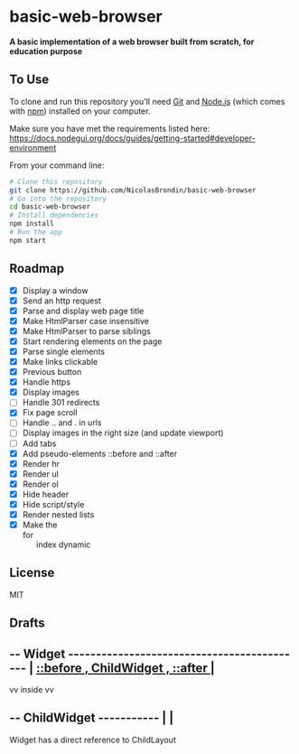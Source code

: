 # basic-web-browser

**A basic implementation of a web browser built from scratch, for education purpose**

## To Use

To clone and run this repository you'll need [Git](https://git-scm.com) and [Node.js](https://nodejs.org/en/download/) (which comes with [npm](http://npmjs.com)) installed on your computer.

Make sure you have met the requirements listed here: https://docs.nodegui.org/docs/guides/getting-started#developer-environment

From your command line:

```bash
# Clone this repository
git clone https://github.com/NicolasBrondin/basic-web-browser
# Go into the repository
cd basic-web-browser
# Install dependencies
npm install
# Run the app
npm start
```

## Roadmap

- [x] Display a window
- [x] Send an http request
- [x] Parse and display web page title
- [x] Make HtmlParser case insensitive
- [x] Make HtmlParser to parse siblings
- [x] Start rendering elements on the page
- [x] Parse single elements
- [x] Make links clickable
- [x] Previous button
- [x] Handle https
- [x] Display images
- [ ] Handle 301 redirects
- [x] Fix page scroll
- [ ] Handle .. and . in urls
- [ ] Display images in the right size (and update viewport)
- [ ] Add tabs
- [x] Add pseudo-elements ::before and ::after
- [x] Render hr
- [x] Render ul
- [x] Render ol
- [x] Hide header
- [x] Hide script/style
- [x] Render nested lists
- [x] Make the <li> for <ol> index dynamic

## License

MIT

## Drafts


-- Widget -------------------------------------------
| [ ::before , ChildWidget , ::after ](WidgetLayout) |
-----------------------------------------------------

vv inside vv

-- ChildWidget -----------
| [<Empty>](ChildLayout) |
--------------------------

Widget has a direct reference to ChildLayout